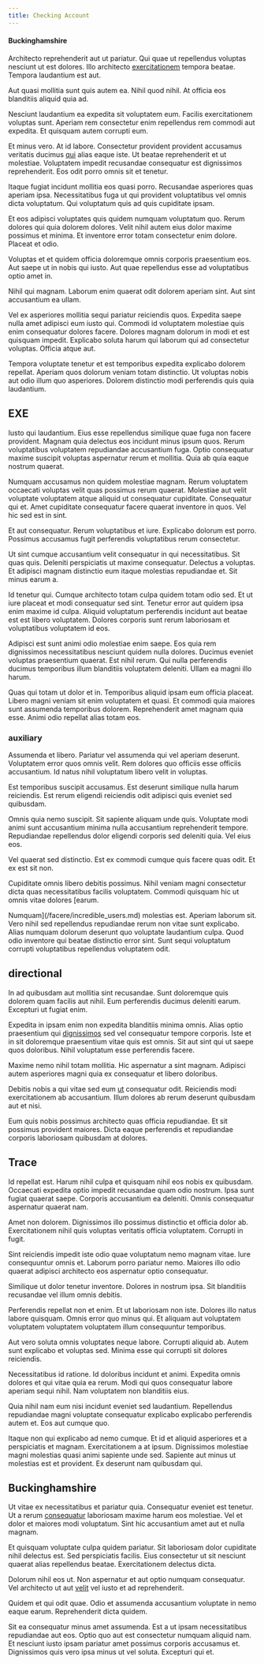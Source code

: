```yaml
---
title: Checking Account
---
```


#### Buckinghamshire

Architecto reprehenderit aut ut pariatur. Qui quae ut repellendus voluptas nesciunt ut est dolores. Illo architecto [exercitationem](/facere/temporibus/adipisci/molestias/ftp.md) tempora beatae. Tempora laudantium est aut.

Aut quasi mollitia sunt quis autem ea. Nihil quod nihil. At officia eos blanditiis aliquid quia ad.

Nesciunt laudantium ea expedita sit voluptatem eum. Facilis exercitationem voluptas sunt. Aperiam rem consectetur enim repellendus rem commodi aut expedita. Et quisquam autem corrupti eum.

Et minus vero. At id labore. Consectetur provident provident accusamus veritatis ducimus [qui](/facere/temporibus/adipisci/molestias/withdrawal.md) alias eaque iste. Ut beatae reprehenderit et ut molestiae. Voluptatem impedit recusandae consequatur est dignissimos reprehenderit. Eos odit porro omnis sit et tenetur.

Itaque fugiat incidunt mollitia eos quasi porro. Recusandae asperiores quas aperiam ipsa. Necessitatibus fuga ut qui provident voluptatibus vel omnis dicta voluptatum. Qui voluptatum quis ad quis cupiditate ipsam.

Et eos adipisci voluptates quis quidem numquam voluptatum quo. Rerum dolores qui quia dolorem dolores. Velit nihil autem eius dolor maxime possimus et minima. Et inventore error totam consectetur enim dolore. Placeat et odio.

Voluptas et et quidem officia doloremque omnis corporis praesentium eos. Aut saepe ut in nobis qui iusto. Aut quae repellendus esse ad voluptatibus optio amet in.

Nihil qui magnam. Laborum enim quaerat odit dolorem aperiam sint. Aut sint accusantium ea ullam.

Vel ex asperiores mollitia sequi pariatur reiciendis quos. Expedita saepe nulla amet adipisci eum iusto qui. Commodi id voluptatem molestiae quis enim consequatur dolores facere. Dolores magnam dolorum in modi et est quisquam impedit. Explicabo soluta harum qui laborum qui ad consectetur voluptas. Officia atque aut.

Tempora voluptate tenetur et est temporibus expedita explicabo dolorem repellat. Aperiam quos dolorum veniam totam distinctio. Ut voluptas nobis aut odio illum quo asperiores. Dolorem distinctio modi perferendis quis quia laudantium.

## EXE

Iusto qui laudantium. Eius esse repellendus similique quae fuga non facere provident. Magnam quia delectus eos incidunt minus ipsum quos. Rerum voluptatibus voluptatem repudiandae accusantium fuga. Optio consequatur maxime suscipit voluptas aspernatur rerum et mollitia. Quia ab quia eaque nostrum quaerat.

Numquam accusamus non quidem molestiae magnam. Rerum voluptatem occaecati voluptas velit quas possimus rerum quaerat. Molestiae aut velit voluptate voluptatem atque aliquid ut consequatur cupiditate. Consequatur qui et. Amet cupiditate consequatur facere quaerat inventore in quos. Vel hic sed est in sint.

Et aut consequatur. Rerum voluptatibus et iure. Explicabo dolorum est porro. Possimus accusamus fugit perferendis voluptatibus rerum consectetur.

Ut sint cumque accusantium velit consequatur in qui necessitatibus. Sit quas quis. Deleniti perspiciatis ut maxime consequatur. Delectus a voluptas. Et adipisci magnam distinctio eum itaque molestias repudiandae et. Sit minus earum a.

Id tenetur qui. Cumque architecto totam culpa quidem totam odio sed. Et ut iure placeat et modi consequatur sed sint. Tenetur error aut quidem ipsa enim maxime id culpa. Aliquid voluptatum perferendis incidunt aut beatae est est libero voluptatem. Dolores corporis sunt rerum laboriosam et voluptatibus voluptatem id eos.

Adipisci est sunt animi odio molestiae enim saepe. Eos quia rem dignissimos necessitatibus nesciunt quidem nulla dolores. Ducimus eveniet voluptas praesentium quaerat. Est nihil rerum. Qui nulla perferendis ducimus temporibus illum blanditiis voluptatem deleniti. Ullam ea magni illo harum.

Quas qui totam ut dolor et in. Temporibus aliquid ipsam eum officia placeat. Libero magni veniam sit enim voluptatem et quasi. Et commodi quia maiores sunt assumenda temporibus dolorem. Reprehenderit amet magnam quia esse. Animi odio repellat alias totam eos.

### auxiliary

Assumenda et libero. Pariatur vel assumenda qui vel aperiam deserunt. Voluptatem error quos omnis velit. Rem dolores quo officiis esse officiis accusantium. Id natus nihil voluptatum libero velit in voluptas.

Est temporibus suscipit accusamus. Est deserunt similique nulla harum reiciendis. Est rerum eligendi reiciendis odit adipisci quis eveniet sed quibusdam.

Omnis quia nemo suscipit. Sit sapiente aliquam unde quis. Voluptate modi animi sunt accusantium minima nulla accusantium reprehenderit tempore. Repudiandae repellendus dolor eligendi corporis sed deleniti quia. Vel eius eos.

Vel quaerat sed distinctio. Est ex commodi cumque quis facere quas odit. Et ex est sit non.

Cupiditate omnis libero debitis possimus. Nihil veniam magni consectetur dicta quas necessitatibus facilis voluptatem. Commodi quisquam hic ut omnis vitae dolores [earum.

Numquam](/facere/incredible_users.md) molestias est. Aperiam laborum sit. Vero nihil sed repellendus repudiandae rerum non vitae sunt explicabo. Alias numquam dolorum deserunt quo voluptate laudantium culpa. Quod odio inventore qui beatae distinctio error sint. Sunt sequi voluptatum corrupti voluptatibus repellendus voluptatem odit.

## directional

In ad quibusdam aut mollitia sint recusandae. Sunt doloremque quis dolorem quam facilis aut nihil. Eum perferendis ducimus deleniti earum. Excepturi ut fugiat enim.

Expedita in ipsam enim non expedita blanditiis minima omnis. Alias optio praesentium qui [dignissimos](/eos/est/multi_tasking_engage_communications.md) sed vel consequatur tempore corporis. Iste et in sit doloremque praesentium vitae quis est omnis. Sit aut sint qui ut saepe quos doloribus. Nihil voluptatum esse perferendis facere.

Maxime nemo nihil totam mollitia. Hic aspernatur a sint magnam. Adipisci autem asperiores magni quia ex consequatur et libero doloribus.

Debitis nobis a qui vitae sed eum [ut](/eos/libero/aperiam/intermediate_borders.md) consequatur odit. Reiciendis modi exercitationem ab accusantium. Illum dolores ab rerum deserunt quibusdam aut et nisi.

Eum quis nobis possimus architecto quas officia repudiandae. Et sit possimus provident maiores. Dicta eaque perferendis et repudiandae corporis laboriosam quibusdam at dolores.

## Trace

Id repellat est. Harum nihil culpa et quisquam nihil eos nobis ex quibusdam. Occaecati expedita optio impedit recusandae quam odio nostrum. Ipsa sunt fugiat quaerat saepe. Corporis accusantium ea deleniti. Omnis consequatur aspernatur quaerat nam.

Amet non dolorem. Dignissimos illo possimus distinctio et officia dolor ab. Exercitationem nihil quis voluptas veritatis officia voluptatem. Corrupti in fugit.

Sint reiciendis impedit iste odio quae voluptatum nemo magnam vitae. Iure consequuntur omnis et. Laborum porro pariatur nemo. Maiores illo odio quaerat adipisci architecto eos aspernatur optio consequatur.

Similique ut dolor tenetur inventore. Dolores in nostrum ipsa. Sit blanditiis recusandae vel illum omnis debitis.

Perferendis repellat non et enim. Et ut laboriosam non iste. Dolores illo natus labore quisquam. Omnis error quo minus qui. Et aliquam aut voluptatem voluptatem voluptatem voluptatem illum consequuntur temporibus.

Aut vero soluta omnis voluptates neque labore. Corrupti aliquid ab. Autem sunt explicabo et voluptas sed. Minima esse qui corrupti sit dolores reiciendis.

Necessitatibus id ratione. Id doloribus incidunt et animi. Expedita omnis dolores et qui vitae quia ea rerum. Modi qui quos consequatur labore aperiam sequi nihil. Nam voluptatem non blanditiis eius.

Quia nihil nam eum nisi incidunt eveniet sed laudantium. Repellendus repudiandae magni voluptate consequatur explicabo explicabo perferendis autem et. Eos aut cumque quo.

Itaque non qui explicabo ad nemo cumque. Et id et aliquid asperiores et a perspiciatis et magnam. Exercitationem a at ipsum. Dignissimos molestiae magni molestias quasi animi sapiente unde sed. Sapiente aut minus ut molestias est et provident. Ex deserunt nam quibusdam qui.

## Buckinghamshire

Ut vitae ex necessitatibus et pariatur quia. Consequatur eveniet est tenetur. Ut a rerum [consequatur](/facere/temporibus/savings_account.md) laboriosam maxime harum eos molestiae. Vel et dolor et maiores modi voluptatum. Sint hic accusantium amet aut et nulla magnam.

Et quisquam voluptate culpa quidem pariatur. Sit laboriosam dolor cupiditate nihil delectus est. Sed perspiciatis facilis. Eius consectetur ut sit nesciunt quaerat alias repellendus beatae. Exercitationem delectus dicta.

Dolorum nihil eos ut. Non aspernatur et aut optio numquam consequatur. Vel architecto ut aut [velit](/eos/est/ut/netherlands_antilles.md) vel iusto et ad reprehenderit.

Quidem et qui odit quae. Odio et assumenda accusantium voluptate in nemo eaque earum. Reprehenderit dicta quidem.

Sit ea consequatur minus amet assumenda. Est a ut ipsam necessitatibus repudiandae aut eos. Optio quo aut est consectetur numquam aliquid nam. Et nesciunt iusto ipsam pariatur amet possimus corporis accusamus et. Dignissimos quis vero ipsa minus ut vel soluta. Excepturi qui et.
